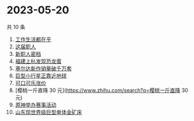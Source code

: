 # 2023-05-20

共 10 条

<!-- BEGIN ZHIHUSEARCH -->
<!-- 最后更新时间 Sat May 20 2023 13:08:01 GMT+0800 (China Standard Time) -->
1. [工作生活都在乎 ](https://www.zhihu.com/search?q=工作生活都在乎 )
1. [这届职人 ](https://www.zhihu.com/search?q=这届职人 )
1. [新职人密档](https://www.zhihu.com/search?q=新职人密档)
1. [福建上杭发现恐龙蛋](https://www.zhihu.com/search?q=福建上杭发现恐龙蛋)
1. [塞尔达新作销量破千万套](https://www.zhihu.com/search?q=塞尔达新作销量破千万套)
1. [巨型小行星正靠近地球](https://www.zhihu.com/search?q=巨型小行星正靠近地球)
1. [可口可乐涨价](https://www.zhihu.com/search?q=可口可乐涨价)
1. [樱桃一斤直降 30 元](https://www.zhihu.com/search?q=樱桃一斤直降 30 元)
1. [原神举办赛事活动](https://www.zhihu.com/search?q=原神举办赛事活动)
1. [山东现世界级巨型单体金矿床](https://www.zhihu.com/search?q=山东现世界级巨型单体金矿床)
<!-- END ZHIHUSEARCH -->
